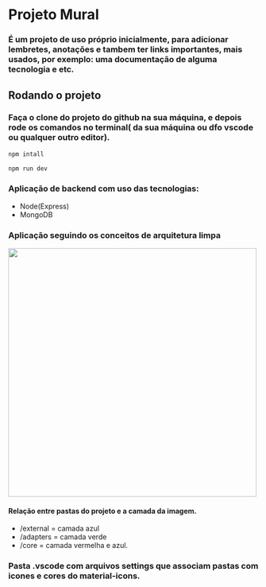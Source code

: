 # Projeto Mural
### É um projeto de uso próprio inicialmente, para adicionar lembretes, anotações e tambem ter links importantes, mais usados, por exemplo: uma documentação de alguma tecnologia e etc.


## Rodando o projeto
### Faça o clone do projeto do github na sua máquina, e depois rode os comandos no terminal( da sua máquina ou dfo vscode ou qualquer outro editor).

```bash
npm intall
```

```bash
npm run dev
```

### Aplicação de backend com uso das tecnologias: 
- Node(Express)
- MongoDB


### Aplicação seguindo os conceitos de arquitetura limpa
<img src="./public/arquitetura-limpa.png" width="500"/>

#### Relação entre pastas do projeto e a camada da imagem.

- /external = camada azul
- /adapters = camada verde
- /core = camada vermelha e azul.

### Pasta .vscode com arquivos settings que associam pastas com icones e cores do material-icons.



